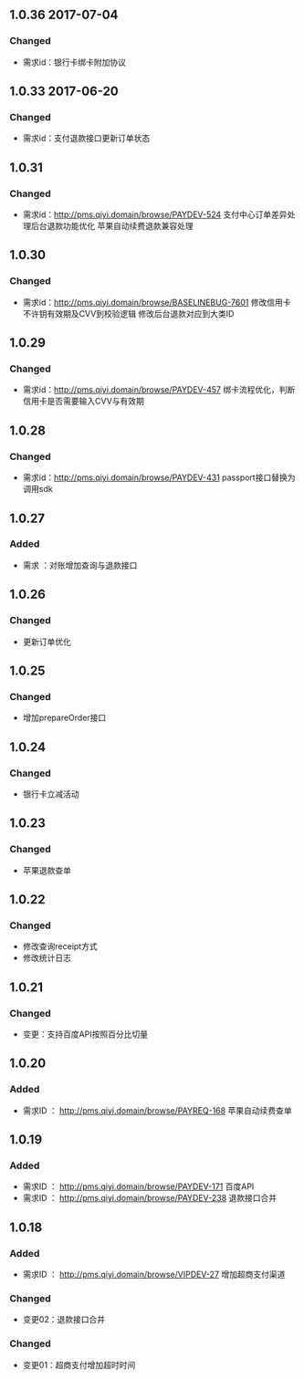 ## 1.0.36 2017-07-04
### Changed
 - 需求id：银行卡绑卡附加协议

## 1.0.33 2017-06-20
### Changed
 - 需求id：支付退款接口更新订单状态

## 1.0.31
### Changed
 - 需求id：http://pms.qiyi.domain/browse/PAYDEV-524 支付中心订单差异处理后台退款功能优化 苹果自动续费退款兼容处理

## 1.0.30
### Changed
 - 需求id：http://pms.qiyi.domain/browse/BASELINEBUG-7601 修改信用卡不许钥有效期及CVV到校验逻辑 修改后台退款对应到大类ID

## 1.0.29
### Changed
 - 需求id：http://pms.qiyi.domain/browse/PAYDEV-457 绑卡流程优化，判断信用卡是否需要输入CVV与有效期

## 1.0.28
### Changed
 - 需求id：http://pms.qiyi.domain/browse/PAYDEV-431 passport接口替换为调用sdk

## 1.0.27

### Added
 - 需求 ：对账增加查询与退款接口

## 1.0.26

### Changed
 - 更新订单优化


## 1.0.25

### Changed
 - 增加prepareOrder接口


## 1.0.24

### Changed
 - 银行卡立减活动

## 1.0.23

### Changed
 - 苹果退款查单

## 1.0.22

### Changed
 - 修改查询receipt方式
 - 修改统计日志

## 1.0.21

### Changed
 - 变更：支持百度API按照百分比切量

## 1.0.20
### Added
- 需求ID ： http://pms.qiyi.domain/browse/PAYREQ-168 苹果自动续费查单

## 1.0.19
### Added
 - 需求ID ： http://pms.qiyi.domain/browse/PAYDEV-171 百度API
 - 需求ID ： http://pms.qiyi.domain/browse/PAYDEV-238 退款接口合并

## 1.0.18
### Added
 - 需求ID ： http://pms.qiyi.domain/browse/VIPDEV-27 增加超商支付渠道

### Changed
 - 变更02：退款接口合并

### Changed
 - 变更01：超商支付增加超时时间